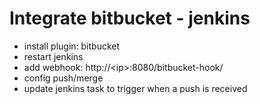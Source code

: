 # Integrate bitbucket - jenkins
- install plugin: bitbucket
- restart jenkins
- add webhook: http://&lt;ip>:8080/bitbucket-hook/
- config push/merge
- update jenkins task to trigger when a push is received
